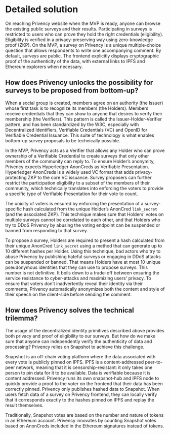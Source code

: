 # Detailed solution

On reaching Privency website when the MVP is ready, anyone can browse the existing public surveys and their results. Participating in surveys is restricted to users who can prove they hold the right credentials (eligibility). Eligibility is verified in a privacy-preserving way using zero-knowledge proof (ZKP). On the MVP, a survey on Privency is a unique multiple-choice question that allows respondents to write one accompanying comment. By default, surveys are public. The frontend explicitly displays cryptographic proof of the authenticity of the data, with external links to IPFS and Ethereum explorers when necessary.

## How does Privency unlocks the possibility for surveys to be proposed from bottom-up?

When a social group is created, members agree on an authority (the Issuer) whose first task is to recognize its members (the Holders). Members receive credentials that they can show to anyone that desires to verify their membership (the Verifiers). This pattern is called the Issuer-Holder-Verifier pattern, and has been standardized by the W3C, especially with Decentralized Identifiers, Verifiable Credentials (VC) and OpenID for Verifiable Credential Issuance. This suite of technology is what enables bottom-up survey proposals to be technically possible.

In the MVP, Privency acts as a Verifier that allows any Holder who can prove ownership of a Verifiable Credential to create surveys that only other members of the community can reply to. To ensure Holder’s anonymity, Privency expects Hyperledger AnonCreds as Verifiable Presentation. Hyperledger AnonCreds is a widely used VC format that adds privacy-protecting ZKP to the core VC issuance. Survey proposers can further restrict the participation eligibility to a subset of the members of their community, which technically translates into enforcing the voters to provide a specific type of Verifiable Presentation for their vote to count.

The unicity of voters is ensured by enforcing the presentation of a survey-specific hash calculated from the unique Holder’s AnonCred `link_secret` (and the associated ZKP). This technique makes sure that Holders’ votes on multiple surveys cannot be correlated to each other, and that Holders who try to DDoS Privency by abusing the voting endpoint can be suspended or banned from responding to that survey.

To propose a survey, Holders are required to present a hash calculated from their unique AnonCred `link_secret` using a method that can generate up to 10 different hashes per Holder. Using this technique, bad actors who try to abuse Privency by publishing hateful surveys or engaging in DDoS attacks can be suspended or banned. That means Holders have at most 10 unique pseudonymous identities that they can use to propose surveys. This number is not definitive. It boils down to a trade-off between ensuring the service resistance to cyber-attacks and maximizing users' privacy.
To ensure that voters don’t inadvertently reveal their identity via their comments, Privency automatically anonymizes both the content and style of their speech on the client-side before sending the comment. 

## How does Privency solves the technical trilemma?

The usage of the decentralized identity primitives described above provides both privacy and proof of eligibility to our surveys. But how do we make sure that anyone can independently verify the authenticity of data and processing? Privency relies on Snapshot to achieve this challenge. 

Snapshot is an off-chain voting platform where the data associated with every vote is publicly pinned on IPFS. IPFS is a content-addressed peer-to-peer network, meaning that it is censorship-resistant: it only takes one person to pin data for it to be available. Data is verifiable because it is content addressed. Privency runs its own snapshot-hub and IPFS node to quickly provide a proof to the voter on the frontend that their data has been correctly pinned. Privency only publishes hashed data to Snapshot. When users fetch data of a survey on Privency frontend, they can locally verify that it corresponds exactly to the hashes pinned on IPFS and replay the result themselves.

Traditionally, Snapshot votes are based on the number and nature of tokens in an Ethereum account. Privency innovates by counting Snapshot votes based on AnonCreds included in the Ethereum signatures instead of tokens.
